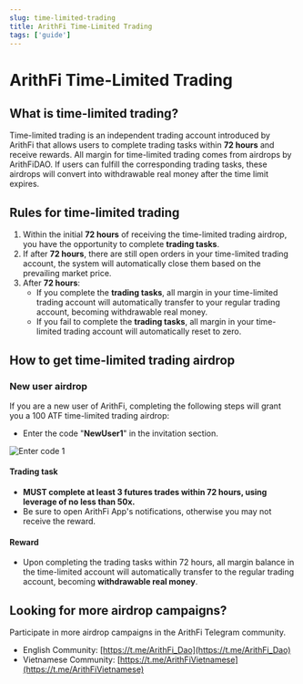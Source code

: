 ```yaml
---
slug: time-limited-trading
title: ArithFi Time-Limited Trading
tags: ['guide']
---
```



# ArithFi Time-Limited Trading

## What is time-limited trading?

Time-limited trading is an independent trading account introduced by ArithFi that allows users to complete trading tasks within **72 hours** and receive rewards. All margin for time-limited trading comes from airdrops by ArithFiDAO. If users can fulfill the corresponding trading tasks, these airdrops will convert into withdrawable real money after the time limit expires.

## Rules for time-limited trading
1. Within the initial **72 hours** of receiving the time-limited trading airdrop, you have the opportunity to complete **trading tasks**.
2. If after **72 hours**, there are still open orders in your time-limited trading account, the system will automatically close them based on the prevailing market price.
3. After **72 hours**:
   - If you complete the **trading tasks**, all margin in your time-limited trading account will automatically transfer to your regular trading account, becoming withdrawable real money.
   - If you fail to complete the **trading tasks**, all margin in your time-limited trading account will automatically reset to zero.

## How to get time-limited trading airdrop 

### New user airdrop

If you are a new user of ArithFi, completing the following steps will grant you a 100 ATF time-limited trading airdrop:
- Enter the code "**NewUser1**" in the invitation section.

![Enter code 1](https://nftstorage.link/ipfs/bafkreiahhghctk4dxpneupckzayzl2m6a7c7qpqhideoupvvyinnfeindy)

#### Trading task
- **MUST complete at least 3 futures trades within 72 hours, using leverage of no less than 50x.**
- Be sure to open ArithFi App's notifications, otherwise you may not receive the reward.

#### Reward
- Upon completing the trading tasks within 72 hours, all margin balance in the time-limited account will automatically transfer to the regular trading account, becoming **withdrawable real money**.

## Looking for more airdrop campaigns?
Participate in more airdrop campaigns in the ArithFi Telegram community.
   - English Community: [https://t.me/ArithFi_Dao](https://t.me/ArithFi_Dao)
   - Vietnamese Community: [https://t.me/ArithFiVietnamese](https://t.me/ArithFiVietnamese)
